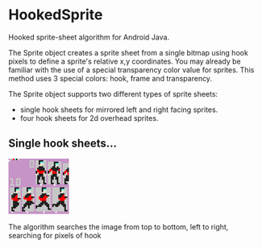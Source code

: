 # HookedSprite

Hooked sprite-sheet algorithm for Android Java.

The Sprite object creates a sprite sheet from a single bitmap using hook pixels to define a sprite's relative x,y coordinates. You may already be familiar with the use of a special transparency color value for sprites. This method uses 3 special colors: hook, frame and transparency.

The Sprite object supports two different types of sprite sheets:

- single hook sheets for mirrored left and right facing sprites.
- four hook sheets for 2d overhead sprites.

## Single hook sheets...

![Sample of single hook sprite sheet](https://raw.githubusercontent.com/Motekye/HookedSprite/main/docu/hooked_1.png)



The algorithm searches the image from top to bottom, left to right, searching for pixels of hook
